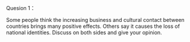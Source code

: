 Quesion 1：

Some people think the increasing business and cultural contact between countries brings many positive effects. Others say it causes the loss of national identities. Discuss on both sides and give your opinion.

